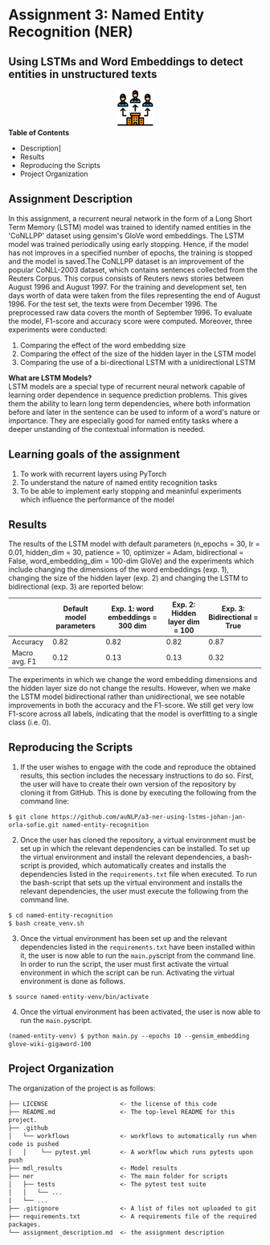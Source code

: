 # Assignment 3: Named Entity Recognition (NER)
## Using LSTMs and Word Embeddings to detect entities in unstructured texts

<div align="center"><img src="https://github.com/Orlz/CDS_Visual_Analytics/blob/main/Portfolio/company.png" width="75" height="75"/></div

__Table of Contents__
- Description]
- Results
- Reproducing the Scripts
- Project Organization

## Assignment Description <br> 
In this assignment, a recurrent neural network in the form of a Long Short Term Memory (LSTM) model was trained to identify named entities in the 'CoNLLPP' dataset using gensim's GloVe word embeddings. The LSTM model was trained periodically using early stopping. Hence, if the model has not improves in a specified number of epochs, the training is stopped and the model is saved.The CoNLLPP dataset is an improvement of the popular CoNLL-2003 dataset, which contains sentences collected from the Reuters Corpus. This corpus consists of Reuters news stories between August 1996 and August 1997. For the training and development set, ten days worth of data were taken from the files representing the end of August 1996. For the test set, the texts were from December 1996. The preprocessed raw data covers the month of September 1996.
To evaluate the model, F1-score and accuracy score were computed. Moreover, three experiments were conducted:
1. Comparing the effect of the word embedding size
2. Comparing the effect of the size of the hidden layer in the LSTM model
3. Comparing the use of a bi-directional LSTM with a unidirectional LSTM

**What are LSTM Models?** <br>
LSTM models are a special type of recurrent neural network capable of learning order dependence in sequence prediction problems. This gives them the ability to learn long term dependencies, where both information before and later in the sentence can be used to inform of a word's nature or importance. They are especially good for named entity tasks where a deeper unstanding of the contextual information is needed. 

## Learning goals of the assignment
1. To work with recurrent layers using PyTorch 
2. To understand the nature of named entity recognition tasks  
3. To be able to implement early stopping and meaninful experiments which influence the performance of the model

## Results
The results of the LSTM model with default parameters (n_epochs = 30, lr = 0.01, hidden_dim = 30, patience = 10, optimizer = Adam, bidirectional = False, word_embedding_dim = 100-dim GloVe) and the experiments which include changing the dimensions of the word embeddings (exp. 1), changing the size of the hidden layer (exp. 2) and changing the LSTM to bidirectional (exp. 3) are reported below:

|               | Default model parameters | Exp. 1: word embeddings = 300 dim | Exp. 2: Hidden layer dim = 100 | Exp. 3: Bidirectional = True |
|---------------|---------|-----------------------------------|--------------------------------|------------------------------|
| Accuracy      | 0.82    | 0.82                              | 0.82                           | 0.87                         |
| Macro avg. F1 | 0.12    | 0.13                              | 0.13                           | 0.32                         |

The experiments in which we change the word embedding dimensions and the hidden layer size do not change the results. However, when we make the LSTM model bidirectional rather than unidirectional, we see notable improvements in both the accuracy and the F1-score. We still get very low F1-score across all labels, indicating that the model is overfitting to a single class (i.e. 0). 

## Reproducing the Scripts 
1. If the user wishes to engage with the code and reproduce the obtained results, this section includes the necessary instructions to do so. First, the user will have to create their own version of the repository by cloning it from GitHub. This is done by executing the following from the command line: 

```
$ git clone https://github.com/auNLP/a3-ner-using-lstms-johan-jan-orla-sofie.git named-entity-recognition
```

2. Once the user has cloned the repository, a virtual environment must be set up in which the relevant dependencies can be installed. To set up the virtual environment and install the relevant dependencies, a bash-script is provided, which automatically creates and installs the dependencies listed in the ```requirements.txt``` file when executed. To run the bash-script that sets up the virtual environment and installs the relevant dependencies, the user must execute the following from the command line. 

```
$ cd named-entity-recognition
$ bash create_venv.sh 
```

3. Once the virtual environment has been set up and the relevant dependencies listed in the ```requirements.txt``` have been installed within it, the user is now able to run the ```main.py```script from the command line. In order to run the script, the user must first activate the virtual environment in which the script can be run. Activating the virtual environment is done as follows.

```
$ source named-entity-venv/bin/activate
```

4. Once the virtual environment has been activated, the user is now able to run the ```main.py```script.

```
(named-entity-venv) $ python main.py --epochs 10 --gensim_embedding glove-wiki-gigaword-100
```

## Project Organization
The organization of the project is as follows:

```
├── LICENSE                    <- the license of this code
├── README.md                  <- The top-level README for this project.
├── .github            
│   └── workflows              <- workflows to automatically run when code is pushed
│   │    └── pytest.yml        <- A workflow which runs pytests upon push
├── mdl_results                <- Model results 
├── ner                        <- The main folder for scripts
│   ├── tests                  <- The pytest test suite
│   │   └── ...
|   └── ...
├── .gitignore                 <- A list of files not uploaded to git
├── requirements.txt           <- A requirements file of the required packages.
└── assignment_description.md  <- the assignment description
```